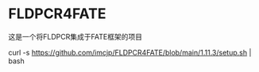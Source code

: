 # FLDPCR4FATE
 这是一个将FLDPCR集成于FATE框架的项目

curl -s https://github.com/imcjp/FLDPCR4FATE/blob/main/1.11.3/setup.sh | bash
